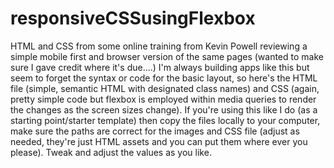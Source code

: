 # responsiveCSSusingFlexbox
HTML and CSS from some online training from Kevin Powell reviewing a simple mobile first and browser version of the same pages (wanted to make sure I gave credit where it's due....) I'm always building apps like this but seem to forget the syntax or code for the basic layout, so here's the HTML file (simple, semantic HTML with designated class names) and CSS (again, pretty simple code but flexbox is employed within media queries to render the changes as the screen sizes change).
If you're using this like I do (as a starting point/starter template) then copy the files locally to your computer, make sure the paths are correct for the images and CSS file (adjust as needed, they're just HTML assets and you can put them where ever you please). Tweak and adjust the values as you like. 
